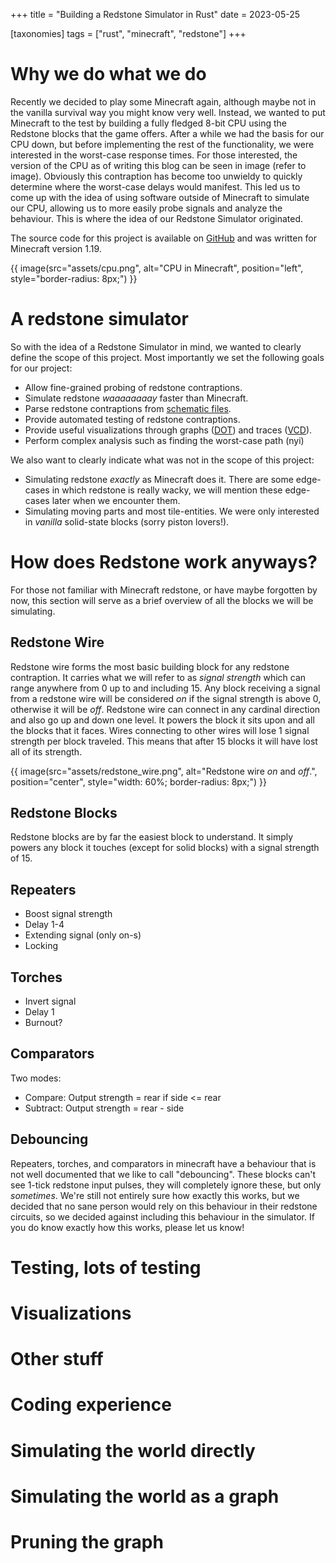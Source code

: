 +++
title = "Building a Redstone Simulator in Rust"
date = 2023-05-25

[taxonomies]
tags = ["rust", "minecraft", "redstone"]
+++

# Why we do what we do
Recently we decided to play some Minecraft again, although maybe not in the vanilla survival way you might know very well. 
Instead, we wanted to put Minecraft to the test by building a fully fledged 8-bit CPU using the Redstone blocks that the game offers.
After a while we had the basis for our CPU down, but before implementing the rest of the functionality, 
we were interested in the worst-case response times. For those interested, the version of the CPU as of writing this blog can be seen in 
image (refer to image). Obviously this contraption has become too unwieldy to quickly determine where the worst-case delays would manifest.
This led us to come up with the idea of using software outside of Minecraft to simulate our CPU, allowing us to more easily
probe signals and analyze the behaviour. This is where the idea of our Redstone Simulator originated.

The source code for this project is available on [GitHub](https://github.com/JonathanBrouwer/redstone-simulator) and was written for Minecraft version 1.19. 

{{ image(src="assets/cpu.png", alt="CPU in Minecraft", position="left", style="border-radius: 8px;") }}

# A redstone simulator
So with the idea of a Redstone Simulator in mind, we wanted to clearly define the scope of this project. 
Most importantly we set the following goals for our project:
* Allow fine-grained probing of redstone contraptions.
* Simulate redstone *waaaaaaaay* faster than Minecraft.
* Parse redstone contraptions from [schematic files](https://minecraft.fandom.com/wiki/Schematic_file_format).
* Provide automated testing of redstone contraptions.
* Provide useful visualizations through graphs ([DOT](https://en.wikipedia.org/wiki/DOT_(graph_description_language))) and traces ([VCD](https://en.wikipedia.org/wiki/Value_change_dump)).
* Perform complex analysis such as finding the worst-case path (nyi)

We also want to clearly indicate what was not in the scope of this project:
* Simulating redstone *exactly* as Minecraft does it. There are some edge-cases in which redstone is really wacky, we will mention these edge-cases later when we encounter them.
* Simulating moving parts and most tile-entities. We were only interested in *vanilla* solid-state blocks (sorry piston lovers!).

# How does Redstone work anyways?
For those not familiar with Minecraft redstone, or have maybe forgotten by now, this section will serve as a brief overview of all the blocks we will be simulating.

## Redstone Wire
Redstone wire forms the most basic building block for any redstone contraption. 
It carries what we will refer to as *signal strength* which can range anywhere from 0 up to and including 15.
Any block receiving a signal from a redstone wire will be considered *on* if the signal strength is above 0, otherwise it will be *off*.
Redstone wire can connect in any cardinal direction and also go up and down one level. 
It powers the block it sits upon and all the blocks that it faces. Wires connecting to other wires will lose 1 signal strength per block traveled. 
This means that after 15 blocks it will have lost all of its strength.

{{ image(src="assets/redstone_wire.png", alt="Redstone wire *on* and *off*.", position="center", style="width: 60%; border-radius: 8px;") }}
## Redstone Blocks
Redstone blocks are by far the easiest block to understand. It simply powers any block it touches (except for solid blocks) with a signal strength of 15.

## Repeaters
- Boost signal strength
- Delay 1-4
- Extending signal (only on-s)
- Locking

## Torches

- Invert signal
- Delay 1
- Burnout?

## Comparators

Two modes:
- Compare: Output strength = rear if side <= rear
- Subtract: Output strength = rear - side

## Debouncing

Repeaters, torches, and comparators in minecraft have a behaviour that is not well documented that we like to call "debouncing".
These blocks can't see 1-tick redstone input pulses, they will completely ignore these, but only *sometimes*. 
We're still not entirely sure how exactly this works, but we decided that no sane person would rely on this behaviour in their redstone circuits, so we decided against including this behaviour in the simulator.
If you do know exactly how this works, please let us know!

# Testing, lots of testing

[//]: # (This chapter will contain information on how we did testing, in code and Minecraft itself to discover how it works.)
[//]: # (picture of our tests in the world)


# Visualizations

# Other stuff

# Coding experience

# Simulating the world directly

# Simulating the world as a graph

# Pruning the graph
